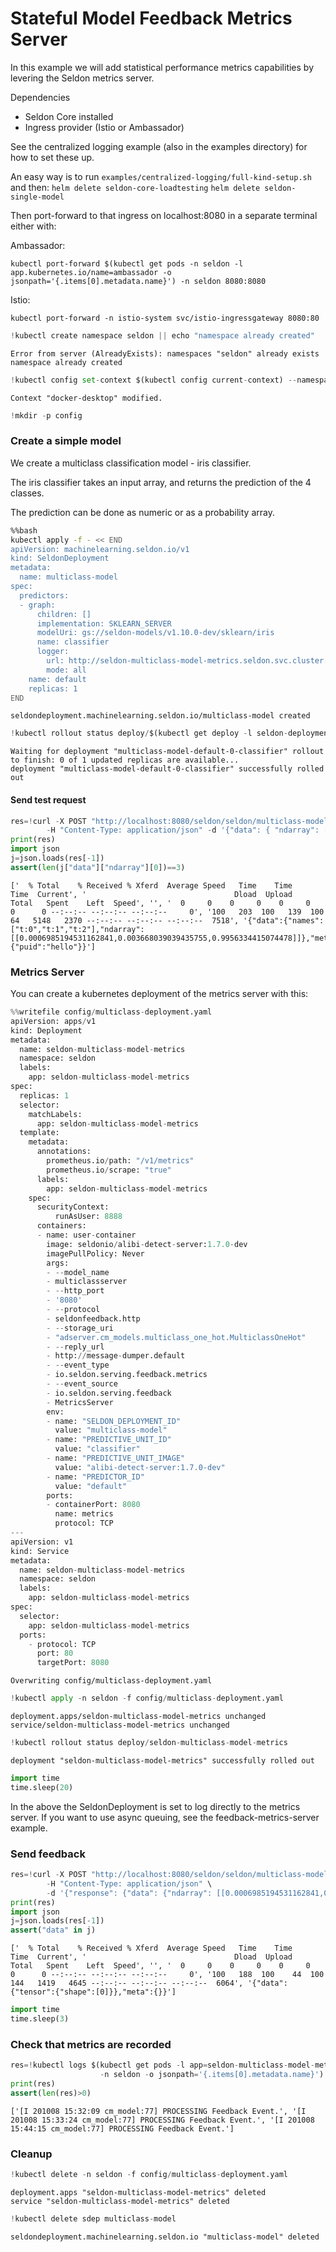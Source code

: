 # Stateful Model Feedback Metrics Server
In this example we will add statistical performance metrics capabilities by levering the Seldon metrics server.

Dependencies
* Seldon Core installed
* Ingress provider (Istio or Ambassador)

See the centralized logging example (also in the examples directory) for how to set these up.

An easy way is to run `examples/centralized-logging/full-kind-setup.sh` and then:
    `helm delete seldon-core-loadtesting`
    `helm delete seldon-single-model`

Then port-forward to that ingress on localhost:8080 in a separate terminal either with:

Ambassador:

    kubectl port-forward $(kubectl get pods -n seldon -l app.kubernetes.io/name=ambassador -o jsonpath='{.items[0].metadata.name}') -n seldon 8080:8080

Istio:

    kubectl port-forward -n istio-system svc/istio-ingressgateway 8080:80




```python
!kubectl create namespace seldon || echo "namespace already created"
```

    Error from server (AlreadyExists): namespaces "seldon" already exists
    namespace already created



```python
!kubectl config set-context $(kubectl config current-context) --namespace=seldon
```

    Context "docker-desktop" modified.



```python
!mkdir -p config
```

### Create a simple model
We create a multiclass classification model - iris classifier.

The iris classifier takes an input array, and returns the prediction of the 4 classes.

The prediction can be done as numeric or as a probability array.


```bash
%%bash
kubectl apply -f - << END
apiVersion: machinelearning.seldon.io/v1
kind: SeldonDeployment
metadata:
  name: multiclass-model
spec:
  predictors:
  - graph:
      children: []
      implementation: SKLEARN_SERVER
      modelUri: gs://seldon-models/v1.10.0-dev/sklearn/iris
      name: classifier
      logger:
        url: http://seldon-multiclass-model-metrics.seldon.svc.cluster.local:80/
        mode: all
    name: default
    replicas: 1
END
```

    seldondeployment.machinelearning.seldon.io/multiclass-model created



```python
!kubectl rollout status deploy/$(kubectl get deploy -l seldon-deployment-id=multiclass-model -o jsonpath='{.items[0].metadata.name}')
```

    Waiting for deployment "multiclass-model-default-0-classifier" rollout to finish: 0 of 1 updated replicas are available...
    deployment "multiclass-model-default-0-classifier" successfully rolled out


#### Send test request


```python
res=!curl -X POST "http://localhost:8080/seldon/seldon/multiclass-model/api/v1.0/predictions" \
        -H "Content-Type: application/json" -d '{"data": { "ndarray": [[1,2,3,4]]}, "meta": { "puid": "hello" }}'
print(res)
import json
j=json.loads(res[-1])
assert(len(j["data"]["ndarray"][0])==3)
```

    ['  % Total    % Received % Xferd  Average Speed   Time    Time     Time  Current', '                                 Dload  Upload   Total   Spent    Left  Speed', '', '  0     0    0     0    0     0      0      0 --:--:-- --:--:-- --:--:--     0', '100   203  100   139  100    64   5148   2370 --:--:-- --:--:-- --:--:--  7518', '{"data":{"names":["t:0","t:1","t:2"],"ndarray":[[0.0006985194531162841,0.003668039039435755,0.9956334415074478]]},"meta":{"puid":"hello"}}']


### Metrics Server
You can create a kubernetes deployment of the metrics server with this:


```python
%%writefile config/multiclass-deployment.yaml
apiVersion: apps/v1
kind: Deployment
metadata:
  name: seldon-multiclass-model-metrics
  namespace: seldon
  labels:
    app: seldon-multiclass-model-metrics
spec:
  replicas: 1
  selector:
    matchLabels:
      app: seldon-multiclass-model-metrics
  template:
    metadata:
      annotations:
        prometheus.io/path: "/v1/metrics"
        prometheus.io/scrape: "true"
      labels:
        app: seldon-multiclass-model-metrics
    spec:
      securityContext:
          runAsUser: 8888
      containers:
      - name: user-container
        image: seldonio/alibi-detect-server:1.7.0-dev
        imagePullPolicy: Never
        args:
        - --model_name
        - multiclassserver
        - --http_port
        - '8080'
        - --protocol
        - seldonfeedback.http
        - --storage_uri
        - "adserver.cm_models.multiclass_one_hot.MulticlassOneHot"
        - --reply_url
        - http://message-dumper.default        
        - --event_type
        - io.seldon.serving.feedback.metrics
        - --event_source
        - io.seldon.serving.feedback
        - MetricsServer
        env:
        - name: "SELDON_DEPLOYMENT_ID"
          value: "multiclass-model"
        - name: "PREDICTIVE_UNIT_ID"
          value: "classifier"
        - name: "PREDICTIVE_UNIT_IMAGE"
          value: "alibi-detect-server:1.7.0-dev"
        - name: "PREDICTOR_ID"
          value: "default"
        ports:
        - containerPort: 8080
          name: metrics
          protocol: TCP
---
apiVersion: v1
kind: Service
metadata:
  name: seldon-multiclass-model-metrics
  namespace: seldon
  labels:
    app: seldon-multiclass-model-metrics
spec:
  selector:
    app: seldon-multiclass-model-metrics
  ports:
    - protocol: TCP
      port: 80
      targetPort: 8080
```

    Overwriting config/multiclass-deployment.yaml



```python
!kubectl apply -n seldon -f config/multiclass-deployment.yaml
```

    deployment.apps/seldon-multiclass-model-metrics unchanged
    service/seldon-multiclass-model-metrics unchanged



```python
!kubectl rollout status deploy/seldon-multiclass-model-metrics
```

    deployment "seldon-multiclass-model-metrics" successfully rolled out



```python
import time
time.sleep(20)
```

In the above the SeldonDeployment is set to log directly to the metrics server. If you want to use async queuing, see the feedback-metrics-server example.


### Send feedback


```python
res=!curl -X POST "http://localhost:8080/seldon/seldon/multiclass-model/api/v1.0/feedback" \
        -H "Content-Type: application/json" \
        -d '{"response": {"data": {"ndarray": [[0.0006985194531162841,0.003668039039435755,0.9956334415074478]]}}, "truth":{"data": {"ndarray": [[0,0,1]]}}}'
print(res)
import json
j=json.loads(res[-1])
assert("data" in j)
```

    ['  % Total    % Received % Xferd  Average Speed   Time    Time     Time  Current', '                                 Dload  Upload   Total   Spent    Left  Speed', '', '  0     0    0     0    0     0      0      0 --:--:-- --:--:-- --:--:--     0', '100   188  100    44  100   144   1419   4645 --:--:-- --:--:-- --:--:--  6064', '{"data":{"tensor":{"shape":[0]}},"meta":{}}']



```python
import time
time.sleep(3)
```

### Check that metrics are recorded


```python
res=!kubectl logs $(kubectl get pods -l app=seldon-multiclass-model-metrics \
                    -n seldon -o jsonpath='{.items[0].metadata.name}') | grep "PROCESSING Feedback Event"
print(res)
assert(len(res)>0)
```

    ['[I 201008 15:32:09 cm_model:77] PROCESSING Feedback Event.', '[I 201008 15:33:24 cm_model:77] PROCESSING Feedback Event.', '[I 201008 15:44:15 cm_model:77] PROCESSING Feedback Event.']


### Cleanup


```python
!kubectl delete -n seldon -f config/multiclass-deployment.yaml
```

    deployment.apps "seldon-multiclass-model-metrics" deleted
    service "seldon-multiclass-model-metrics" deleted



```python
!kubectl delete sdep multiclass-model
```

    seldondeployment.machinelearning.seldon.io "multiclass-model" deleted



```python

```
